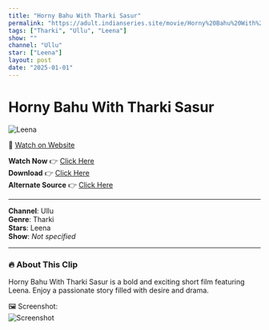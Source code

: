 ```yaml
---
title: "Horny Bahu With Tharki Sasur"
permalink: "https://adult.indianseries.site/movie/Horny%20Bahu%20With%20Tharki%20Sasur"
tags: ["Tharki", "Ullu", "Leena"]
show: ""
channel: "Ullu"
star: ["Leena"]
layout: post
date: "2025-01-01"
---
```


# Horny Bahu With Tharki Sasur

![Leena](https://shorts.desisins.com/wp-content/uploads/2023/12/Leena-Jumani-Tharki-Sasur-Ullu-DesiSins.com_.jpg)

🔗 [Watch on Website](https://adult.indianseries.site/movie/Horny%20Bahu%20With%20Tharki%20Sasur)

**Watch Now** 👉 [Click Here](https://adult.indianseries.site/movie/Horny%20Bahu%20With%20Tharki%20Sasur)  
**Download** 👉 [Click Here](https://adult.indianseries.site/movie/Horny%20Bahu%20With%20Tharki%20Sasur)  
**Alternate Source** 👉 [Click Here](https://adult.indianseries.site/movie/Horny%20Bahu%20With%20Tharki%20Sasur)

---

**Channel**: Ullu  
**Genre**: Tharki  
**Stars**: Leena  
**Show**: *Not specified*

---

### 🔥 About This Clip

Horny Bahu With Tharki Sasur is a bold and exciting short film featuring Leena. Enjoy a passionate story filled with desire and drama.
 
🖼️ Screenshot:  
![Screenshot](https://shorts.desisins.com/wp-content/uploads/2023/12/Leena-Jumani-Tharki-Sasur-Ullu-DesiSins.com_.jpg)
